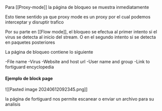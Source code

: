 Para [[Proxy-mode]] la página de bloqueo se muestra inmediatamente

Esto tiene sentido ya que proxy mode es un proxy por el cual podemos interceptar y disruptir trafico

Por su parte en [[Flow mode]], el bloqueo se efectua al primer intento si el virus se detecta al inicio del stream. O en el segundo intento si se detecta en paquetes posteriores

La página de bloqueo contiene lo siguiente

-File name
-Virus
-Website and host url
-User name and group
-Link to fortiguard encyclopedia

#### Ejemplo de block page
![[Pasted image 20240612092345.png]]

la página de fortiguard nos permite escanear o enviar un archivo para su analisis
